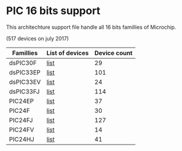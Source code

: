 # PIC 16 bits support

This architechture support file handle all 16 bits famillies of Microchip.

(517 devices on july 2017)

|Famillies|List of devices|Device count|
|---------|---------------|------------|
|dsPIC30F|[list](../dspic30f/README.md)|29|
|dsPIC33EP|[list](../dspic33ep/README.md)|101|
|dsPIC33EV|[list](../dspic33ev/README.md)|24|
|dsPIC33FJ|[list](../dspic33fj/README.md)|114|
|PIC24EP|[list](../pic24ep/README.md)|37|
|PIC24F|[list](../pic24f/README.md)|30|
|PIC24FJ|[list](../pic24fj/README.md)|127|
|PIC24FV|[list](../pic24fv/README.md)|14|
|PIC24HJ|[list](../pic24hj/README.md)|41|
